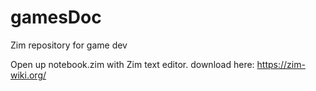 # gamesDoc
Zim repository for game dev

Open up notebook.zim with Zim text editor. download here: https://zim-wiki.org/
